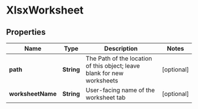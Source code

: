 
# XlsxWorksheet

## Properties
Name | Type | Description | Notes
------------ | ------------- | ------------- | -------------
**path** | **String** | The Path of the location of this object; leave blank for new worksheets |  [optional]
**worksheetName** | **String** | User-facing name of the worksheet tab |  [optional]



